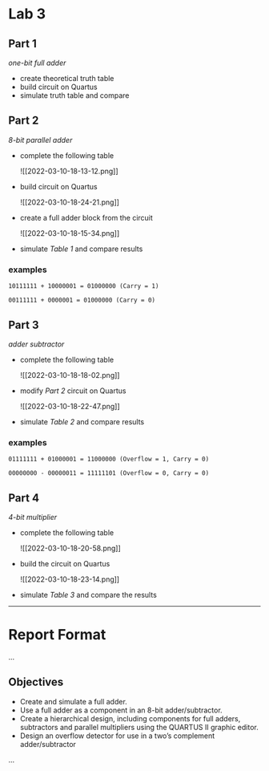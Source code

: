 # Lab 3

## Part 1

_one-bit full adder_

- create theoretical truth table
- build circuit on Quartus
- simulate truth table and compare

## Part 2

_8-bit parallel adder_

- complete the following table

  ![[2022-03-10-18-13-12.png]]

- build circuit on Quartus

  ![[2022-03-10-18-24-21.png]]

- create a full adder block from the circuit

  ![[2022-03-10-18-15-34.png]]

- simulate _Table 1_ and compare results

### examples

`10111111 + 10000001 = 01000000 (Carry = 1)`

`00111111 + 0000001 = 01000000 (Carry = 0)`

## Part 3

_adder subtractor_

- complete the following table

  ![[2022-03-10-18-18-02.png]]

- modify _Part 2_ circuit on Quartus

  ![[2022-03-10-18-22-47.png]]

- simulate _Table 2_ and compare results

### examples

`01111111 + 01000001 = 11000000 (Overflow = 1, Carry = 0)`

`00000000 - 00000011 = 11111101 (Overflow = 0, Carry = 0)`

## Part 4

_4-bit multiplier_

- complete the following table

  ![[2022-03-10-18-20-58.png]]

- build the circuit on Quartus

  ![[2022-03-10-18-23-14.png]]

- simulate _Table 3_ and compare the results

---

# Report Format

...

## Objectives

- Create and simulate a full adder.
- Use a full adder as a component in an 8-bit adder/subtractor.
- Create a hierarchical design, including components for full adders, subtractors and parallel multipliers using the QUARTUS II graphic editor.
- Design an overflow detector for use in a two’s complement adder/subtractor

...
